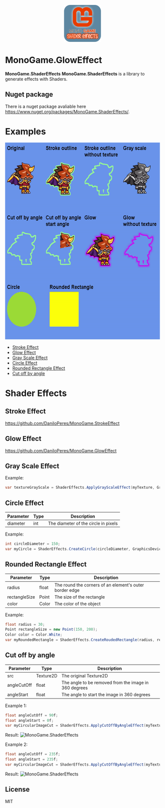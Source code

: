 <p align="center">
  <img src="https://raw.githubusercontent.com/DaniloPeres/MonoGame.ShaderEffects/main/Logo.png" alt="MonoGame.ShaderEffects" width="120" height="120">
</p>

# MonoGame.GlowEffect
<b>MonoGame.ShaderEffects</b> <b>MonoGame.ShaderEffects</b> is a library to generate effects with Shaders.

## Nuget package
There is a nuget package avaliable here https://www.nuget.org/packages/MonoGame.ShaderEffects/.

# Examples

<img src="https://raw.githubusercontent.com/DaniloPeres/MonoGame.ShaderEffects/main/MonoGame.ShaderEffects-Samples/Sample.gif" width="600" height="639">

- [Stroke Effect](#stroke-effect)
- [Glow Effect](#glow-effect)
- [Gray Scale Effect](#gray-scale-effect)
- [Circle Effect](#circle-effect)
- [Rounded Rectangle Effect](#rounded-rectangle-effect)
- [Cut off by angle](#cut-off-by-angle)

# Shader Effects

## Stroke Effect

https://github.com/DaniloPeres/MonoGame.StrokeEffect

## Glow Effect

https://github.com/DaniloPeres/MonoGame.GlowEffect

## Gray Scale Effect

Example:
```csharp
var textureGrayScale = ShaderEffects.ApplyGrayScaleEffect(myTexture, GraphicsDevice);
```

## Circle Effect

| Parameter | Type | Description |
| --- | --- | --- |
| diameter | int | The diameter of the circle in pixels |

Example:
```csharp
int circleDiameter = 150;
var myCircle = ShaderEffects.CreateCircle(circleDiameter, GraphicsDevice);
```

## Rounded Rectangle Effect

| Parameter | Type | Description |
| --- | --- | --- |
| radius | float | The round the corners of an element's outer border edge |
| rectangleSize | Point | The size of the rectangle |
| color | Color | The color of the object |

Example:
```csharp
float radius = 30;
Point rectangleSize = new Point(150, 200);
Color color = Color.White;
var myRoundedRectangle = ShaderEffects.CreateRoudedRectangle(radius, rectangleSize, color, GraphicsDevice);
```

## Cut off by angle

| Parameter | Type | Description |
| --- | --- | --- |
| src | Texture2D | The original Texture2D |
| angleCutOff | float | The angle to be removed from the image in 360 degrees |
| angleStart | float | The angle to start the image in 360 degrees |

Example 1:
```csharp
float angleCutOff = 90f;
float angleStart = 0f;
var myCircularImageCut = ShaderEffects.ApplyCutOffByAngleEffect(myTexture, angleCutOff, angleStart, GraphicsDevice);
```

Result:
<img src="http://daniloperes.com/MonoGame.ShaderEffects.CutAngle.Eg1.png" alt="MonoGame.ShaderEffects" width="401" height="257">

Example 2:
```csharp
float angleCutOff = 235f;
float angleStart = 235f;
var myCircularImageCut = ShaderEffects.ApplyCutOffByAngleEffect(myTexture, angleCutOff, angleStart, GraphicsDevice);
```

Result:
<img src="http://daniloperes.com/MonoGame.ShaderEffects.CutAngle.Eg2.png" alt="MonoGame.ShaderEffects" width="424" height="233">

## License

MIT
